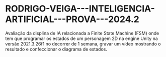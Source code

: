 # RODRIGO-VEIGA---INTELIGENCIA-ARTIFICIAL---PROVA---2024.2
 Avaliação da displina de IA relacionada a Finite State Machine (FSM) onde tem que programar os estados de um personagem 2D na engine Unity na versão 2021.3.26f1 no decorrer de 1 semana, gravar um vídeo mostrando o resultado e confeccionar o diagrama de estados.

